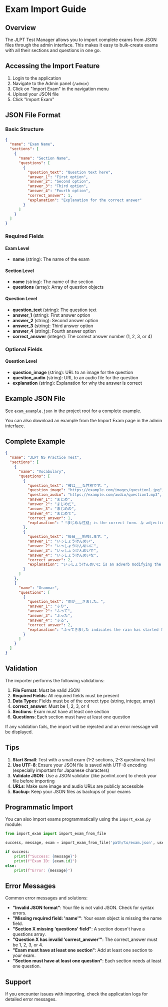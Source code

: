 # Exam Import Guide

## Overview

The JLPT Test Manager allows you to import complete exams from JSON files through the admin interface. This makes it easy to bulk-create exams with all their sections and questions in one go.

## Accessing the Import Feature

1. Login to the application
2. Navigate to the Admin panel (`/admin`)
3. Click on "Import Exam" in the navigation menu
4. Upload your JSON file
5. Click "Import Exam"

## JSON File Format

### Basic Structure

```json
{
  "name": "Exam Name",
  "sections": [
    {
      "name": "Section Name",
      "questions": [
        {
          "question_text": "Question text here",
          "answer_1": "First option",
          "answer_2": "Second option",
          "answer_3": "Third option",
          "answer_4": "Fourth option",
          "correct_answer": 1,
          "explanation": "Explanation for the correct answer"
        }
      ]
    }
  ]
}
```

### Required Fields

#### Exam Level
- **name** (string): The name of the exam

#### Section Level
- **name** (string): The name of the section
- **questions** (array): Array of question objects

#### Question Level
- **question_text** (string): The question text
- **answer_1** (string): First answer option
- **answer_2** (string): Second answer option
- **answer_3** (string): Third answer option
- **answer_4** (string): Fourth answer option
- **correct_answer** (integer): The correct answer number (1, 2, 3, or 4)

### Optional Fields

#### Question Level
- **question_image** (string): URL to an image for the question
- **question_audio** (string): URL to an audio file for the question
- **explanation** (string): Explanation for why the answer is correct

## Example JSON File

See `exam_example.json` in the project root for a complete example.

You can also download an example from the Import Exam page in the admin interface.

## Complete Example

```json
{
  "name": "JLPT N5 Practice Test",
  "sections": [
    {
      "name": "Vocabulary",
      "questions": [
        {
          "question_text": "彼は___な性格です。",
          "question_image": "https://example.com/images/question1.jpg",
          "question_audio": "https://example.com/audio/question1.mp3",
          "answer_1": "まじめ",
          "answer_2": "まじめだ",
          "answer_3": "まじめの",
          "answer_4": "まじめで",
          "correct_answer": 1,
          "explanation": "「まじめな性格」is the correct form. な-adjectives use な before nouns."
        },
        {
          "question_text": "毎日___勉強します。",
          "answer_1": "いっしょうけんめい",
          "answer_2": "いっしょうけんめいに",
          "answer_3": "いっしょうけんめいで",
          "answer_4": "いっしょうけんめいな",
          "correct_answer": 2,
          "explanation": "いっしょうけんめいに is an adverb modifying the verb 勉強します."
        }
      ]
    },
    {
      "name": "Grammar",
      "questions": [
        {
          "question_text": "雨が___きました。",
          "answer_1": "ふり",
          "answer_2": "ふって",
          "answer_3": "ふった",
          "answer_4": "ふる",
          "correct_answer": 2,
          "explanation": "ふってきました indicates the rain has started falling. Use て-form + くる."
        }
      ]
    }
  ]
}
```

## Validation

The importer performs the following validations:

1. **File Format**: Must be valid JSON
2. **Required Fields**: All required fields must be present
3. **Data Types**: Fields must be of the correct type (string, integer, array)
4. **correct_answer**: Must be 1, 2, 3, or 4
5. **Sections**: Exam must have at least one section
6. **Questions**: Each section must have at least one question

If any validation fails, the import will be rejected and an error message will be displayed.

## Tips

1. **Start Small**: Test with a small exam (1-2 sections, 2-3 questions) first
2. **Use UTF-8**: Ensure your JSON file is saved with UTF-8 encoding (especially important for Japanese characters)
3. **Validate JSON**: Use a JSON validator (like jsonlint.com) to check your file before importing
4. **URLs**: Make sure image and audio URLs are publicly accessible
5. **Backup**: Keep your JSON files as backups of your exams

## Programmatic Import

You can also import exams programmatically using the `import_exam.py` module:

```python
from import_exam import import_exam_from_file

success, message, exam = import_exam_from_file('path/to/exam.json', user_id=1)

if success:
    print(f"Success: {message}")
    print(f"Exam ID: {exam.id}")
else:
    print(f"Error: {message}")
```

## Error Messages

Common error messages and solutions:

- **"Invalid JSON format"**: Your file is not valid JSON. Check for syntax errors.
- **"Missing required field: 'name'"**: Your exam object is missing the name field.
- **"Section X missing 'questions' field"**: A section doesn't have a questions array.
- **"Question X has invalid 'correct_answer'"**: The correct_answer must be 1, 2, 3, or 4.
- **"Exam must have at least one section"**: Add at least one section to your exam.
- **"Section must have at least one question"**: Each section needs at least one question.

## Support

If you encounter issues with importing, check the application logs for detailed error messages.

